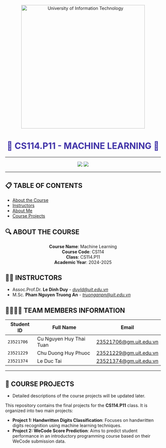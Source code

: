 <p align="center">
  <a href="https://www.uit.edu.vn/" title="University of Information Technology" style="border: none;">
    <img src="https://i.imgur.com/WmMnSRt.png" alt="University of Information Technology" width="400">
  </a>
</p>

<h1 align="center" style="color: #4032a8;"><b>📘 CS114.P11 - MACHINE LEARNING 📘</b></h1>

<hr>

<!-- Badge -->
<p align="center">
  <img src="https://img.shields.io/badge/Machine%20Learning-CS114-blueviolet?style=for-the-badge">
  <img src="https://img.shields.io/badge/UIT-2024--2025-lightblue?style=for-the-badge">
</p>

<hr>

## 📋 TABLE OF CONTENTS
- [About the Course](#aboutthecourse)
- [Instructors](#instructors)
- [About Me](#aboutme)
- [Course Projects](#projects)

## 🔍 ABOUT THE COURSE
<a name ='aboutthecourse'></a>

<p class="marquee color-change" style="text-align: center;">
  <b>Course Name</b>: Machine Learning
  <br>
  <b>Course Code</b>: CS114
  <br>
  <b>Class</b>: CS114.P11
  <br>
  <b>Academic Year</b>: 2024-2025
</p>

## 🧑‍🏫 INSTRUCTORS
<a name="instructors"></a>

- Assoc.Prof\.Dr\. **Le Dinh Duy** - *duyld@uit.edu.vn*
- M\.Sc\. **Pham Nguyen Truong An** - *truonganpn@uit.edu.vn*

## 👨‍👩‍👧‍👦 TEAM MEMBERS INFORMATION

| Student ID | Full Name                            | Email                      |
| ---------- | ------------------------------------ | -------------------------- |
| `23521706` | Cu Nguyen Huy Thai Tuan              | 23521706@gm.uit.edu.vn     |
| `23521229` | Chu Duong Huy Phuoc                  | 23521229@gm.uit.edu.vn     | 
| `23521374` | Le Duc Tai                           | 23521374@gm.uit.edu.vn     | 

<hr>

## 🎯 COURSE PROJECTS
<a name="projects"></a>
- Detailed descriptions of the course projects will be updated later.

This repository contains the final projects for the **CS114.P11** class. It is organized into two main projects:

*   **Project 1: Handwritten Digits Classification**: Focuses on handwritten digits recognition using machine learning techniques.
*   **Project 2: WeCode Score Prediction**: Aims to predict student performance in an introductory programming course based on their WeCode submission data.
